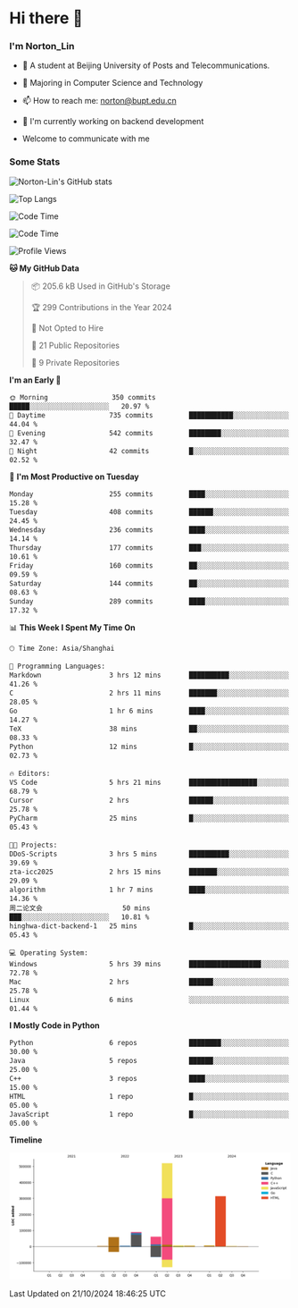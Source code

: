 
# Hi there 👋

### I'm Norton_Lin
- 🏫 A student at Beijing University of Posts and Telecommunications.
- 🌱 Majoring in Computer Science and Technology
- 📫 How to reach me: norton@bupt.edu.cn
- 🌱 I'm currently working on backend development

- Welcome to communicate with me

### Some Stats
![Norton-Lin's GitHub stats](https://github-readme-stats.vercel.app/api?username=Norton-Lin&count_private=true&show_icons=true&theme=radical)

![Top Langs](https://github-readme-stats.vercel.app/api/top-langs/?username=Norton-Lin&langs_count=10&layout=compact)

![Code Time](https://github-readme-stats.vercel.app/api/wakatime?username=Norton_Lin)

<!--START_SECTION:waka-->
![Code Time](http://img.shields.io/badge/Code%20Time-846%20hrs%2024%20mins-blue)

![Profile Views](http://img.shields.io/badge/Profile%20Views-0-blue)

**🐱 My GitHub Data** 

> 📦 205.6 kB Used in GitHub's Storage 
 > 
> 🏆 299 Contributions in the Year 2024
 > 
> 🚫 Not Opted to Hire
 > 
> 📜 21 Public Repositories 
 > 
> 🔑 9 Private Repositories 
 > 
**I'm an Early 🐤** 

```text
🌞 Morning                350 commits         █████░░░░░░░░░░░░░░░░░░░░   20.97 % 
🌆 Daytime                735 commits         ███████████░░░░░░░░░░░░░░   44.04 % 
🌃 Evening                542 commits         ████████░░░░░░░░░░░░░░░░░   32.47 % 
🌙 Night                  42 commits          █░░░░░░░░░░░░░░░░░░░░░░░░   02.52 % 
```
📅 **I'm Most Productive on Tuesday** 

```text
Monday                   255 commits         ████░░░░░░░░░░░░░░░░░░░░░   15.28 % 
Tuesday                  408 commits         ██████░░░░░░░░░░░░░░░░░░░   24.45 % 
Wednesday                236 commits         ████░░░░░░░░░░░░░░░░░░░░░   14.14 % 
Thursday                 177 commits         ███░░░░░░░░░░░░░░░░░░░░░░   10.61 % 
Friday                   160 commits         ██░░░░░░░░░░░░░░░░░░░░░░░   09.59 % 
Saturday                 144 commits         ██░░░░░░░░░░░░░░░░░░░░░░░   08.63 % 
Sunday                   289 commits         ████░░░░░░░░░░░░░░░░░░░░░   17.32 % 
```


📊 **This Week I Spent My Time On** 

```text
🕑︎ Time Zone: Asia/Shanghai

💬 Programming Languages: 
Markdown                 3 hrs 12 mins       ██████████░░░░░░░░░░░░░░░   41.26 % 
C                        2 hrs 11 mins       ███████░░░░░░░░░░░░░░░░░░   28.05 % 
Go                       1 hr 6 mins         ████░░░░░░░░░░░░░░░░░░░░░   14.27 % 
TeX                      38 mins             ██░░░░░░░░░░░░░░░░░░░░░░░   08.33 % 
Python                   12 mins             █░░░░░░░░░░░░░░░░░░░░░░░░   02.73 % 

🔥 Editors: 
VS Code                  5 hrs 21 mins       █████████████████░░░░░░░░   68.79 % 
Cursor                   2 hrs               ██████░░░░░░░░░░░░░░░░░░░   25.78 % 
PyCharm                  25 mins             █░░░░░░░░░░░░░░░░░░░░░░░░   05.43 % 

🐱‍💻 Projects: 
DDoS-Scripts             3 hrs 5 mins        ██████████░░░░░░░░░░░░░░░   39.69 % 
zta-icc2025              2 hrs 15 mins       ███████░░░░░░░░░░░░░░░░░░   29.09 % 
algorithm                1 hr 7 mins         ████░░░░░░░░░░░░░░░░░░░░░   14.36 % 
周二论文会                    50 mins             ███░░░░░░░░░░░░░░░░░░░░░░   10.81 % 
hinghwa-dict-backend-1   25 mins             █░░░░░░░░░░░░░░░░░░░░░░░░   05.43 % 

💻 Operating System: 
Windows                  5 hrs 39 mins       ██████████████████░░░░░░░   72.78 % 
Mac                      2 hrs               ██████░░░░░░░░░░░░░░░░░░░   25.78 % 
Linux                    6 mins              ░░░░░░░░░░░░░░░░░░░░░░░░░   01.44 % 
```

**I Mostly Code in Python** 

```text
Python                   6 repos             ████████░░░░░░░░░░░░░░░░░   30.00 % 
Java                     5 repos             ██████░░░░░░░░░░░░░░░░░░░   25.00 % 
C++                      3 repos             ████░░░░░░░░░░░░░░░░░░░░░   15.00 % 
HTML                     1 repo              █░░░░░░░░░░░░░░░░░░░░░░░░   05.00 % 
JavaScript               1 repo              █░░░░░░░░░░░░░░░░░░░░░░░░   05.00 % 
```



**Timeline**

![Lines of Code chart](https://raw.githubusercontent.com/Norton-Lin/Norton-Lin/main/assets/bar_graph.png)


 Last Updated on 21/10/2024 18:46:25 UTC
<!--END_SECTION:waka-->
